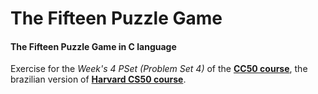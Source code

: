 # The Fifteen Puzzle Game

#### The Fifteen Puzzle Game in C language

Exercise for the *Week's 4 PSet (Problem Set 4)* of the **[CC50 course](https://cc50.estudarfora.org.br)**, the brazilian version of **[Harvard CS50 course](https://cs50.harvard.edu/college/2020/fall/)**.

